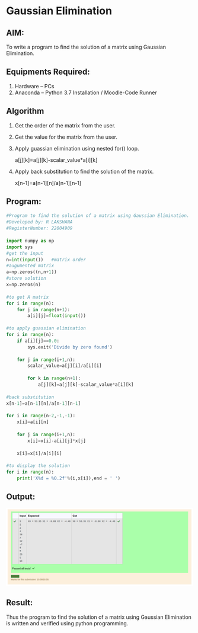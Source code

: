 # Gaussian Elimination

## AIM:
To write a program to find the solution of a matrix using Gaussian Elimination.

## Equipments Required:
1. Hardware – PCs
2. Anaconda – Python 3.7 Installation / Moodle-Code Runner

## Algorithm
1. Get the order of the matrix from the user.
2. Get the value for the matrix from the user.
3. Apply guassian elimination using nested for() loop.

    a[j][k]=a[j][k]-scalar_value*a[i][k]

4. Apply back substitution to find the solution of the matrix.

    x[n-1]=a[n-1][n]/a[n-1][n-1]

## Program:
```python
#Program to find the solution of a matrix using Gaussian Elimination.
#Developed by: R LAKSHANA
#RegisterNumber: 22004909

import numpy as np
import sys
#get the input
n=int(input())   #matrix order
#augumented matrix
a=np.zeros((n,n+1))
#store solution
x=np.zeros(n)

#to get A matrix
for i in range(n):
    for j in range(n+1):
        a[i][j]=float(input())

#to apply guassian elimination
for i in range(n):
    if a[i][j]==0.0:
        sys.exit('Divide by zero found')
        
    for j in range(i+1,n):
        scalar_value=a[j][i]/a[i][i]
        
        for k in range(n+1):
            a[j][k]=a[j][k]-scalar_value*a[i][k]

#back substitution
x[n-1]=a[n-1][n]/a[n-1][n-1]

for i in range(n-2,-1,-1):
    x[i]=a[i][n]
    
    for j in range(i+1,n):
        x[i]=x[i]-a[i][j]*x[j]

    x[i]=x[i]/a[i][i]

#to display the solution
for i in range(n):
    print('X%d = %0.2f'%(i,x[i]),end = ' ')
```

## Output:
![gaussian elimination](/Output.png)

## Result:
Thus the program to find the solution of a matrix using Gaussian Elimination is written and verified using python programming.

